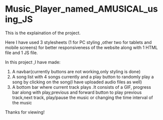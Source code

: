 # Music_Player_named_AMUSICAL_using_JS

This is the explaination of the project.

Here I have used 3 stylesheets (1 for PC styling ,other two for tablets and mobile screens) for better responsiveness of the website along with 1 HTML file and 1 JS file.

In this project ,I have made:

1. A navbar(currently buttons are not working,only styling is done)
2. A song list with 4 songs currently and a play button to randomly play a song by clicking on the song(I have uploaded audio files as well)
3. A bottom bar where current track plays .It consists of a GIF, progress bar along with play,previous and forward button to play previous track,next track, play/pause the music or changing the time interval of the music

Thanks for viewing!
